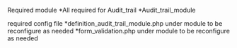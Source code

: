 Required module
*All required for Audit_trail
*Audit_trail_module

required config file
*definition_audit_trail_module.php under module to be reconfigure as needed
*form_validation.php under module to be reconfigure as needed